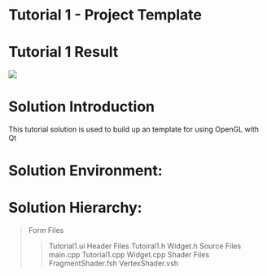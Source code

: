 Tutorial 1 - Project Template
=============================

# Tutorial 1 Result
![](https://github.com/jingyangcarl/QtOpenGLTutorials/blob/master/Code/Tutorial1/Tutorial1/result.jpg)

# Solution Introduction
This tutorial solution is used to build up an template for using OpenGL with Qt

# Solution Environment:

# Solution Hierarchy:
> Form Files
>> Tutorial1.ui
> Header Files
>> Tutoiral1.h
>> Widget.h
> Source Files
>> main.cpp
>> Tutorial1.cpp
>> Widget.cpp
> Shader Files
>> FragmentShader.fsh
>> VertexShader.vsh
